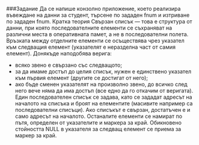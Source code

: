 ###Задание
 Да се напише конзолно приложение, което реализира въвеждане на данни за
студент, търсене по зададен fnum и изтриване по зададен fnum.
Кратка теория
Свързан списък — това е структура от данни, при която последователните елементи се съхраняват на различни места в оперативната памет, а не в последователни полета. Връзката между отделните елементи се осъществява чрез указател към следващия елемент (указателят е неразделна част от самия елемент). Донякъде наподобява верига:
*	всяко звено е свързано със следващото;
*	за да имаме достъп до целия списък, нужен е единствено указател към първия елемент (другите се достигат от него);
*	ако бъде сменен указателят на произволно звено, до всичко след него вече няма да има достъп (все едно да го откачим от веригата).
   Един последователен списък се задава, като се зададат адресът на началото на списъка и броят на елементите (масивите например са последователни списъци). Ако списъкът е свързан, достатъчен е и само адресът на началото. Останалите елементи се намират по пътя, определен от указателите и маркера за край. Обикновено стойността NULL в указателя за следващ елемент се приема за маркер за край.
